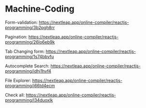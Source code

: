 # Machine-Coding
Form-validation: https://nextleap.app/online-compiler/reactjs-programming/3b2pgh8rr

Pagination: https://nextleap.app/online-compiler/reactjs-programming/26lo6eb9k

Tab Changing form: https://nextleap.app/online-compiler/reactjs-programming/1s74bbvfu

Autocomplete Search: https://nextleap.app/online-compiler/reactjs-programming/idhj1hvf4

File Explorer: https://nextleap.app/online-compiler/reactjs-programming/j66td4ecm

Check all: https://nextleap.app/online-compiler/reactjs-programming/l34duoxlk
